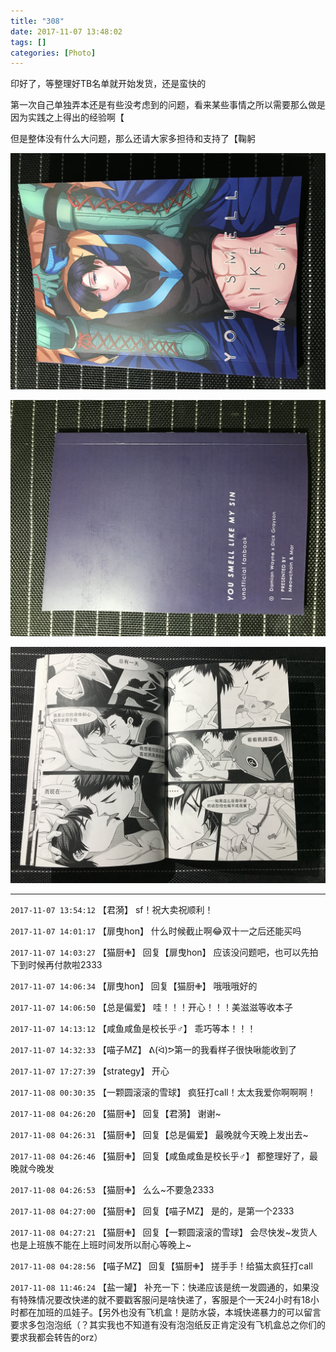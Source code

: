 ```yaml
---
title: "308"
date: 2017-11-07 13:48:02
tags: []
categories: [Photo]
---
```


<p>印好了，等整理好TB名单就开始发货，还是蛮快的</p> 
<p>第一次自己单独弄本还是有些没考虑到的问题，看来某些事情之所以需要那么做是因为实践之上得出的经验啊【</p> 
<p>但是整体没有什么大问题，那么还请大家多担待和支持了【鞠躬</p>

![](https://raw.githubusercontent.com/alicewish/meowchain247/master/img_cVZNdzJtQk9JV2RPNndaUEQwd0FGZnVhZ012TTF4N094amw0Zyt1ZVRZK1JjZ2xZczc0QS9nPT0.jpg)

![](https://raw.githubusercontent.com/alicewish/meowchain247/master/img_cVZNdzJtQk9JV2RPNndaUEQwd0FGU21RdHByalVPbndlLzhIQjAxS2dWTjVjNERXZTM3bDdRPT0.jpg)

![](https://raw.githubusercontent.com/alicewish/meowchain247/master/img_cVZNdzJtQk9JV2NkSzJhSFhTbmxmeFI5WHNkQjA1L29Tbi9hbFNpOUFoVkk4UWtoeEI4c0JnPT0.jpg)

---

`2017-11-07 13:54:12` 【君漪】 sf！祝大卖祝顺利！

`2017-11-07 14:01:17` 【扉曳hon】 什么时候截止啊😂双十一之后还能买吗

`2017-11-07 14:03:27` 【猫厨✙】 回复【扉曳hon】 应该没问题吧，也可以先拍下到时候再付款啦2333

`2017-11-07 14:06:34` 【扉曳hon】 回复【猫厨✙】 哦哦哦好的

`2017-11-07 14:06:50` 【总是偏爱】 哇！！！开心！！！美滋滋等收本子

`2017-11-07 14:13:12` 【咸鱼咸鱼是校长乎♂】 乖巧等本！！！

`2017-11-07 14:32:33` 【喵子MZ】 ᕕ(ᐛ)ᕗ第一的我看样子很快啾能收到了

`2017-11-07 17:27:39` 【strategy】 开心

`2017-11-08 00:30:35` 【一颗圆滚滚的雪球】 疯狂打call！太太我爱你啊啊啊！

`2017-11-08 04:26:20` 【猫厨✙】 回复【君漪】 谢谢~

`2017-11-08 04:26:31` 【猫厨✙】 回复【总是偏爱】 最晚就今天晚上发出去~

`2017-11-08 04:26:46` 【猫厨✙】 回复【咸鱼咸鱼是校长乎♂】 都整理好了，最晚就今晚发

`2017-11-08 04:26:53` 【猫厨✙】 么么~不要急2333

`2017-11-08 04:27:00` 【猫厨✙】 回复【喵子MZ】 是的，是第一个2333

`2017-11-08 04:27:21` 【猫厨✙】 回复【一颗圆滚滚的雪球】 会尽快发~发货人也是上班族不能在上班时间发所以耐心等晚上~

`2017-11-08 04:28:56` 【喵子MZ】 回复【猫厨✙】 搓手手！给猫太疯狂打call

`2017-11-08 11:46:24` 【盐一罐】 补充一下：快递应该是统一发圆通的，如果没有特殊情况要改快递的就不要戳客服问是啥快递了，客服是个一天24小时有18小时都在加班的瓜娃子。【另外也没有飞机盒！是防水袋，本城快递暴力的可以留言要求多包泡泡纸（？其实我也不知道有没有泡泡纸反正肯定没有飞机盒总之你们的要求我都会转告的orz）
